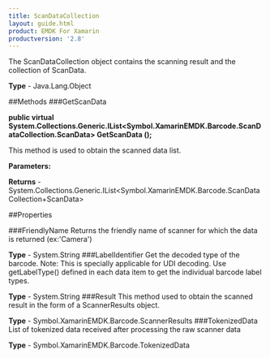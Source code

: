 ```yaml
---
title: ScanDataCollection
layout: guide.html
product: EMDK For Xamarin 
productversion: '2.8' 
---
```

The ScanDataCollection object contains the scanning result and the collection of ScanData.

**Type** - Java.Lang.Object

##Methods
###GetScanData

**public virtual System.Collections.Generic.IList<Symbol.XamarinEMDK.Barcode.ScanDataCollection.ScanData> GetScanData ();**

This method is used to obtain the scanned data list.

**Parameters:**

**Returns** - System.Collections.Generic.IList<Symbol.XamarinEMDK.Barcode.ScanDataCollection+ScanData>

##Properties

###FriendlyName
Returns the friendly name of scanner for which the data is returned (ex:'Camera')

**Type** - System.String
###LabelIdentifier
Get the decoded type of the barcode. Note: This is specially applicable for UDI decoding. Use getLabelType() defined in each data item to get the individual barcode label types.

**Type** - System.String
###Result
This method used to obtain the scanned result in the form of a ScannerResults object.

**Type** - Symbol.XamarinEMDK.Barcode.ScannerResults
###TokenizedData
List of tokenized data received after processing the raw scanner data

**Type** - Symbol.XamarinEMDK.Barcode.TokenizedData
